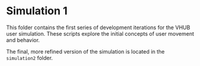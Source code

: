 # Simulation 1

This folder contains the first series of development iterations for the VHUB user simulation. These scripts explore the initial concepts of user movement and behavior.

The final, more refined version of the simulation is located in the `simulation2` folder.